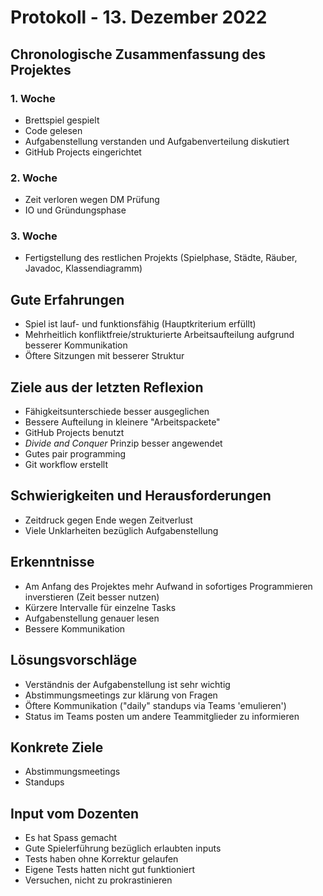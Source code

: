 # Protokoll - 13. Dezember 2022

## Chronologische Zusammenfassung des Projektes

### 1. Woche

- Brettspiel gespielt
- Code gelesen
- Aufgabenstellung verstanden und Aufgabenverteilung diskutiert
- GitHub Projects eingerichtet

### 2. Woche

- Zeit verloren wegen DM Prüfung
- IO und Gründungsphase

### 3. Woche

- Fertigstellung des restlichen Projekts (Spielphase, Städte, Räuber, Javadoc, Klassendiagramm)

## Gute Erfahrungen

- Spiel ist lauf- und funktionsfähig (Hauptkriterium erfüllt)
- Mehrheitlich konfliktfreie/strukturierte Arbeitsaufteilung aufgrund besserer Kommunikation
- Öftere Sitzungen mit besserer Struktur

## Ziele aus der letzten Reflexion

- Fähigkeitsunterschiede besser ausgeglichen
- Bessere Aufteilung in kleinere "Arbeitspackete"
- GitHub Projects benutzt
- *Divide and Conquer* Prinzip besser angewendet
- Gutes pair programming
- Git workflow erstellt

## Schwierigkeiten und Herausforderungen

- Zeitdruck gegen Ende wegen Zeitverlust
- Viele Unklarheiten bezüglich Aufgabenstellung

## Erkenntnisse

- Am Anfang des Projektes mehr Aufwand in sofortiges Programmieren inverstieren (Zeit besser nutzen)
- Kürzere Intervalle für einzelne Tasks
- Aufgabenstellung genauer lesen
- Bessere Kommunikation

## Lösungsvorschläge

- Verständnis der Aufgabenstellung ist sehr wichtig
- Abstimmungsmeetings zur klärung von Fragen
- Öftere Kommunikation ("daily" standups via Teams 'emulieren')
- Status im Teams posten um andere Teammitglieder zu informieren

## Konkrete Ziele

- Abstimmungsmeetings
- Standups

## Input vom Dozenten

- Es hat Spass gemacht
- Gute Spielerführung bezüglich erlaubten inputs
- Tests haben ohne Korrektur gelaufen
- Eigene Tests hatten nicht gut funktioniert
- Versuchen, nicht zu prokrastinieren
